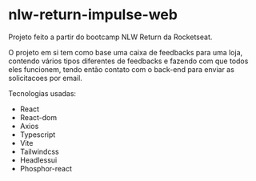 # nlw-return-impulse-web

Projeto feito a partir do bootcamp NLW Return da Rocketseat.

O projeto em si tem como base uma caixa de feedbacks para uma loja, contendo vários tipos diferentes de feedbacks e fazendo com que todos eles funcionem, tendo então contato com o back-end para enviar as solicitacoes por email.

Tecnologias usadas:

* React
* React-dom
* Axios
* Typescript
* Vite
* Tailwindcss
* Headlessui
* Phosphor-react
